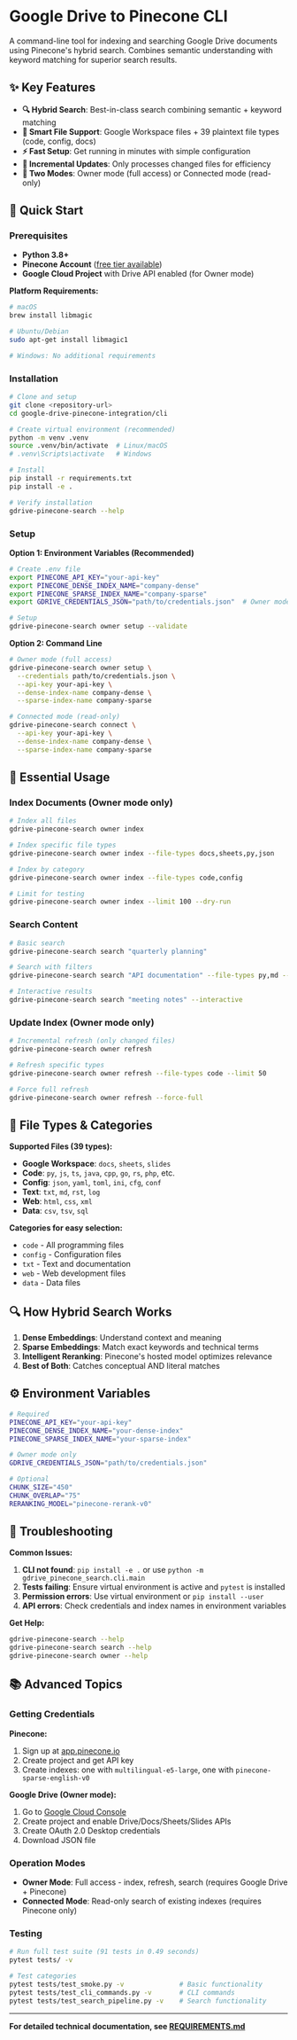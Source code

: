 # Google Drive to Pinecone CLI

A command-line tool for indexing and searching Google Drive documents using Pinecone's hybrid search. Combines semantic understanding with keyword matching for superior search results.

## ✨ Key Features

- **🔍 Hybrid Search**: Best-in-class search combining semantic + keyword matching
- **📁 Smart File Support**: Google Workspace files + 39 plaintext file types (code, config, docs)
- **⚡ Fast Setup**: Get running in minutes with simple configuration
- **🔄 Incremental Updates**: Only processes changed files for efficiency
- **🎯 Two Modes**: Owner mode (full access) or Connected mode (read-only)

## 🚀 Quick Start

### Prerequisites

- **Python 3.8+** 
- **Pinecone Account** ([free tier available](https://app.pinecone.io/))
- **Google Cloud Project** with Drive API enabled (for Owner mode)

**Platform Requirements:**
```bash
# macOS
brew install libmagic

# Ubuntu/Debian  
sudo apt-get install libmagic1

# Windows: No additional requirements
```

### Installation

```bash
# Clone and setup
git clone <repository-url>
cd google-drive-pinecone-integration/cli

# Create virtual environment (recommended)
python -m venv .venv
source .venv/bin/activate  # Linux/macOS
# .venv\Scripts\activate   # Windows

# Install
pip install -r requirements.txt
pip install -e .

# Verify installation
gdrive-pinecone-search --help
```

### Setup

**Option 1: Environment Variables (Recommended)**
```bash
# Create .env file
export PINECONE_API_KEY="your-api-key"
export PINECONE_DENSE_INDEX_NAME="company-dense"
export PINECONE_SPARSE_INDEX_NAME="company-sparse"
export GDRIVE_CREDENTIALS_JSON="path/to/credentials.json"  # Owner mode only

# Setup
gdrive-pinecone-search owner setup --validate
```

**Option 2: Command Line**
```bash
# Owner mode (full access)
gdrive-pinecone-search owner setup \
  --credentials path/to/credentials.json \
  --api-key your-api-key \
  --dense-index-name company-dense \
  --sparse-index-name company-sparse

# Connected mode (read-only)
gdrive-pinecone-search connect \
  --api-key your-api-key \
  --dense-index-name company-dense \
  --sparse-index-name company-sparse
```

## 📖 Essential Usage

### Index Documents (Owner mode only)
```bash
# Index all files
gdrive-pinecone-search owner index

# Index specific file types
gdrive-pinecone-search owner index --file-types docs,sheets,py,json

# Index by category
gdrive-pinecone-search owner index --file-types code,config

# Limit for testing
gdrive-pinecone-search owner index --limit 100 --dry-run
```

### Search Content
```bash
# Basic search
gdrive-pinecone-search search "quarterly planning"

# Search with filters
gdrive-pinecone-search search "API documentation" --file-types py,md --limit 10

# Interactive results
gdrive-pinecone-search search "meeting notes" --interactive
```

### Update Index (Owner mode only)
```bash
# Incremental refresh (only changed files)
gdrive-pinecone-search owner refresh

# Refresh specific types
gdrive-pinecone-search owner refresh --file-types code --limit 50

# Force full refresh
gdrive-pinecone-search owner refresh --force-full
```

## 🔧 File Types & Categories

**Supported Files (39 types):**
- **Google Workspace**: `docs`, `sheets`, `slides`
- **Code**: `py`, `js`, `ts`, `java`, `cpp`, `go`, `rs`, `php`, etc.
- **Config**: `json`, `yaml`, `toml`, `ini`, `cfg`, `conf`
- **Text**: `txt`, `md`, `rst`, `log`
- **Web**: `html`, `css`, `xml`
- **Data**: `csv`, `tsv`, `sql`

**Categories for easy selection:**
- `code` - All programming files
- `config` - Configuration files  
- `txt` - Text and documentation
- `web` - Web development files
- `data` - Data files

## 🔍 How Hybrid Search Works

1. **Dense Embeddings**: Understand context and meaning
2. **Sparse Embeddings**: Match exact keywords and technical terms  
3. **Intelligent Reranking**: Pinecone's hosted model optimizes relevance
4. **Best of Both**: Catches conceptual AND literal matches

## ⚙️ Environment Variables

```bash
# Required
PINECONE_API_KEY="your-api-key"
PINECONE_DENSE_INDEX_NAME="your-dense-index"  
PINECONE_SPARSE_INDEX_NAME="your-sparse-index"

# Owner mode only
GDRIVE_CREDENTIALS_JSON="path/to/credentials.json"

# Optional
CHUNK_SIZE="450"
CHUNK_OVERLAP="75"
RERANKING_MODEL="pinecone-rerank-v0"
```

## 🔧 Troubleshooting

**Common Issues:**

1. **CLI not found**: `pip install -e .` or use `python -m gdrive_pinecone_search.cli.main`
2. **Tests failing**: Ensure virtual environment is active and `pytest` is installed
3. **Permission errors**: Use virtual environment or `pip install --user`
4. **API errors**: Check credentials and index names in environment variables

**Get Help:**
```bash
gdrive-pinecone-search --help
gdrive-pinecone-search search --help  
gdrive-pinecone-search owner --help
```

## 📚 Advanced Topics

### Getting Credentials

**Pinecone:**
1. Sign up at [app.pinecone.io](https://app.pinecone.io)
2. Create project and get API key
3. Create indexes: one with `multilingual-e5-large`, one with `pinecone-sparse-english-v0`

**Google Drive (Owner mode):**
1. Go to [Google Cloud Console](https://console.cloud.google.com)
2. Create project and enable Drive/Docs/Sheets/Slides APIs
3. Create OAuth 2.0 Desktop credentials
4. Download JSON file

### Operation Modes

- **Owner Mode**: Full access - index, refresh, search (requires Google Drive + Pinecone)
- **Connected Mode**: Read-only search of existing indexes (requires Pinecone only)

### Testing

```bash
# Run full test suite (91 tests in 0.49 seconds)
pytest tests/ -v

# Test categories
pytest tests/test_smoke.py -v              # Basic functionality  
pytest tests/test_cli_commands.py -v       # CLI commands
pytest tests/test_search_pipeline.py -v    # Search functionality
```

---

**For detailed technical documentation, see [REQUIREMENTS.md](../REQUIREMENTS.md)**